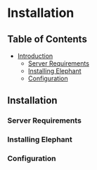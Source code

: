 # Installation

## Table of Contents

- [Introduction](#introduction)
  - [Server Requirements](#server-requirements)
  - [Installing Elephant](#installing-elephant)
  - [Configuration](#configuration)

## Installation

### Server Requirements

### Installing Elephant

### Configuration


